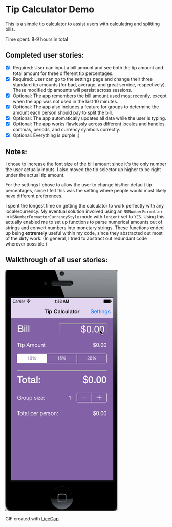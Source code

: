# Tip Calculator Demo

This is a simple tip calculator to assist users with calculating and splitting bills.

Time spent: 8-9 hours in total

## Completed user stories:

 * [x] Required: User can input a bill amount and see both the tip amount and total amount for three different tip percentages.
 * [x] Required: User can go to the settings page and change their three standard tip amounts (for bad, average, and great service, respectively). These modified tip amounts will persist across sessions.
 * [x] Optional: The app remembers the bill amount used most recently, except when the app was not used in the last 10 minutes.
 * [x] Optional: The app also includes a feature for groups to determine the amount each person should pay to split the bill.
 * [x] Optional: The app automatically updates all data while the user is typing.
 * [x] Optional: The app works flawlessly across different locales and handles commas, periods, and currency symbols correctly.
 * [x] Optional: Everything is purple ;)

## Notes:

I chose to increase the font size of the bill amount since it's the only number the user actually inputs. I also moved the tip selector up higher to be right under the actual tip amount.

For the settings I chose to allow the user to change his/her default tip percentages, since I felt this was the setting where people would most likely have different preferences.

I spent the longest time on getting the calculator to work perfectly with any locale/currency. My eventual solution involved using an `NSNumberFormatter` in `NSNumberFormatterCurrencyStyle` mode with `lenient` set to `YES`. Using this actually enabled me to set up functions to parse numerical amounts out of strings and convert numbers into monetary strings. These functions ended up being **extremely** useful within my code, since they abstracted out most of the dirty work. (In general, I tried to abstract out redundant code wherever possible.)

## Walkthrough of all user stories:

![Video Walkthrough](tip_calculator.gif)

GIF created with [LiceCap](http://www.cockos.com/licecap/).
